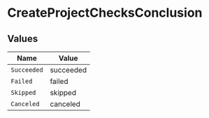 # CreateProjectChecksConclusion


## Values

| Name        | Value       |
| ----------- | ----------- |
| `Succeeded` | succeeded   |
| `Failed`    | failed      |
| `Skipped`   | skipped     |
| `Canceled`  | canceled    |